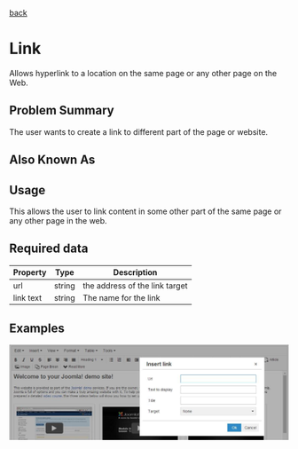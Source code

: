 [back](structural.md)
# Link
Allows hyperlink to a location on the same page or any other page on the Web.

## Problem Summary
The user wants to create a link to different part of the page or website.

## Also Known As

## Usage
This allows the user to link content in some other part of the same page or any other page in the web.

## Required data

Property | Type | Description
------------ | ------------- | -------------
url | string | the address of the link target
link text | string | The name for the link

## Examples

![Action sample](img/link-1.jpg "basic sample")

